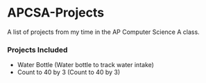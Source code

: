 # APCSA-Projects

A list of projects from my time in the AP Computer Science A class.

### Projects Included
- Water Bottle (Water bottle to track water intake)
- Count to 40 by 3 (Count to 40 by 3)
